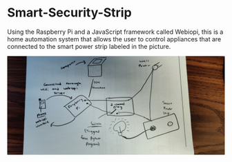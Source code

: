 # Smart-Security-Strip
Using the Raspberry Pi and a JavaScript framework called Webiopi, this is a home automation system that allows the user to control appliances that are connected to the smart power strip labeled in the picture. 

![](IMG_20200106_151620.jpg)
